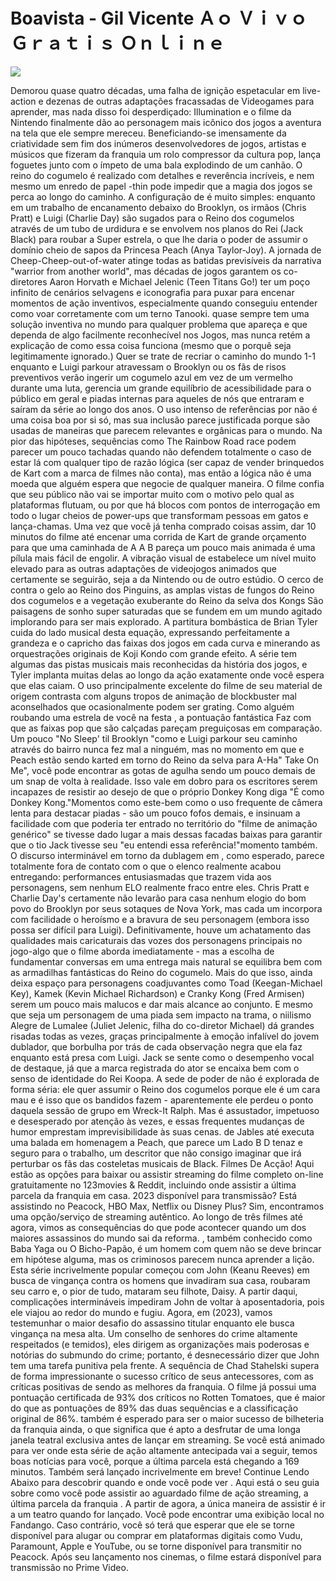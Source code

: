 # Boavista - Gil Vicente Ａｏ Ｖｉｖｏ Ｇｒａｔｉｓ Ｏｎｌｉｎｅ  
  
  
[![](https://i.imgur.com/qSNzIqt.png)](https://movie.rssnews.media/wczYYRmY.php)  
  
Demorou quase quatro décadas, uma falha de ignição espetacular em live-action e dezenas de outras adaptações fracassadas de Videogames para aprender, mas nada disso foi desperdiçado: Illumination e o filme  da Nintendo finalmente dão ao personagem mais icônico dos jogos a aventura na tela que ele sempre mereceu.
Beneficiando-se imensamente da criatividade sem fim dos inúmeros desenvolvedores de jogos, artistas e músicos que fizeram da franquia  um rolo compressor da cultura pop,  lança foguetes junto com o ímpeto de uma bala explodindo de um canhão.
O reino do cogumelo é realizado com detalhes e reverência incríveis, e nem mesmo um enredo de papel -thin pode impedir que a magia dos jogos se perca ao longo do caminho.
A configuração de  é muito simples: enquanto em um trabalho de encanamento debaixo do Brooklyn, os irmãos  (Chris Pratt) e Luigi (Charlie Day) são sugados para o Reino dos cogumelos através de um tubo de urdidura e se envolvem nos planos do Rei  (Jack Black) para roubar a Super estrela, o que lhe daria o poder de assumir o domínio cheio de sapos da Princesa Peach (Anya Taylor-Joy).
A jornada de  Cheep-Cheep-out-of-water atinge todas as batidas previsíveis da narrativa "warrior from another world", mas décadas de jogos  garantem os co-diretores Aaron Horvath e Michael Jelenic (Teen Titans Go!) ter um poço infinito de cenários selvagens e iconografia para puxar para encenar momentos de ação inventivos, especialmente quando  conseguiu entender como voar corretamente com um terno Tanooki.
 quase sempre tem uma solução inventiva no mundo para qualquer problema que apareça e que dependa de algo facilmente reconhecível nos Jogos, mas nunca retém a explicação de como essa coisa funciona (mesmo que o porquê seja legitimamente ignorado.) Quer se trate de recriar o caminho do mundo 1-1 enquanto  e Luigi parkour atravessam o Brooklyn ou os fãs de risos preventivos verão  ingerir um cogumelo azul em vez de um vermelho durante uma luta,  gerencia um grande equilíbrio de acessibilidade para o público em geral e piadas internas para aqueles de nós que entraram e saíram da série ao longo dos anos.
O uso intenso de referências por  não é uma coisa boa por si só, mas sua inclusão parece justificada porque são usadas de maneiras que parecem relevantes e orgânicas para o mundo.
Na pior das hipóteses, sequências como The Rainbow Road race podem parecer um pouco tachadas quando não defendem totalmente o caso de estar lá com qualquer tipo de razão lógica (ser capaz de vender brinquedos de Kart  com a marca de filmes não conta), mas então a lógica não é uma moeda que alguém espera que  negocie de qualquer maneira.
O filme confia que seu público não vai se importar muito com o motivo pelo qual as plataformas flutuam, ou por que há blocos com pontos de interrogação em todo o lugar cheios de power-ups que transformam pessoas em gatos e lança-chamas.
Uma vez que você já tenha comprado coisas assim, dar 10 minutos do filme até encenar uma corrida de Kart  de grande orçamento para que uma caminhada de A A B pareça um pouco mais animada é uma pílula mais fácil de engolir.
A vibração visual de  estabelece um nível muito elevado para as outras adaptações de videojogos animados que certamente se seguirão, seja a da Nintendo ou de outro estúdio.
O cerco de  contra o gelo ao Reino dos Pinguins, as amplas vistas de fungos do Reino dos cogumelos e a vegetação exuberante do Reino da selva dos Kongs São paisagens de sonho super saturadas que se fundem em um mundo agitado implorando para ser mais explorado.
A partitura bombástica de Brian Tyler cuida do lado musical desta equação, expressando perfeitamente a grandeza e o capricho das faixas dos jogos em cada curva e minerando as orquestrações originais de Koji Kondo com grande efeito.
A série  tem algumas das pistas musicais mais reconhecidas da história dos jogos, e Tyler implanta muitas delas ao longo da ação exatamente onde você espera que elas caiam.
O uso principalmente excelente do filme de seu material de origem contrasta com alguns tropos de animação de blockbuster mal aconselhados que ocasionalmente podem ser grating.
Como alguém roubando uma estrela de você na festa , a pontuação fantástica Faz com que as faixas pop que são calçadas pareçam preguiçosas em comparação.
Um pouco "No Sleep' til Brooklyn "como  e Luigi parkour seu caminho através do bairro nunca fez mal a ninguém, mas no momento em que  e Peach estão sendo karted em torno do Reino da selva para A-Ha" Take On Me", você pode encontrar as gotas de agulha sendo um pouco demais de um snap de volta à realidade.
Isso vale em dobro para os escritores serem incapazes de resistir ao desejo de que o próprio Donkey Kong diga "É como Donkey Kong."Momentos como este-bem como o uso frequente de câmera lenta para destacar piadas - são um pouco fofos demais, e insinuam a facilidade com que  poderia ter entrado no território do "filme de animação genérico" se tivesse dado lugar a mais dessas facadas baixas para garantir que o tio Jack tivesse seu "eu entendi essa referência!"momento também.
O discurso interminável em torno da dublagem em , como esperado, parece totalmente fora de contato com o que o elenco realmente acabou entregando: performances entusiasmadas que trazem vida aos personagens, sem nenhum ELO realmente fraco entre eles.
Chris Pratt e Charlie Day's  certamente não levarão para casa nenhum elogio do bom povo do Brooklyn por seus sotaques de Nova York, mas cada um incorpora com facilidade o heroísmo e a bravura de seu personagem (embora isso possa ser difícil para Luigi).
Definitivamente, houve um achatamento das qualidades mais caricaturais das vozes dos personagens principais no jogo-algo que o filme aborda imediatamente - mas a escolha de fundamentar conversas em uma entrega mais natural se equilibra bem com as armadilhas fantásticas do Reino do cogumelo.
Mais do que isso, ainda deixa espaço para personagens coadjuvantes como Toad (Keegan-Michael Key), Kamek (Kevin Michael Richardson) e Cranky Kong (Fred Armisen) serem um pouco mais malucos e dar mais alcance ao conjunto.
E mesmo que seja um personagem de uma piada sem impacto na trama, o niilismo Alegre de Lumalee (Juliet Jelenic, filha do co-diretor Michael) dá grandes risadas todas as vezes, graças principalmente à emoção infalível do jovem dublador, que borbulha por trás de cada observação negra que ela faz enquanto está presa com Luigi.
Jack  se sente como o desempenho vocal de destaque, já que a marca registrada do ator se encaixa bem com o senso de identidade do Rei Koopa.
A sede de poder de  não é explorada de forma séria: ele quer assumir o Reino dos cogumelos porque ele é um cara mau e é isso que os bandidos fazem - aparentemente ele perdeu o ponto daquela sessão de grupo em Wreck-It Ralph.
Mas  é assustador, impetuoso e desesperado por atenção às vezes, e essas frequentes mudanças de humor emprestam imprevisibilidade às suas cenas.
 de Jables até executa uma balada em homenagem a Peach, que parece um Lado B D tenaz e seguro para o trabalho, um descritor que não consigo imaginar que irá perturbar os fãs das costeletas musicais de Black.
Filmes De Acção! Aqui estão as opções para baixar ou assistir  streaming do filme completo on-line gratuitamente no 123movies & Reddit, incluindo onde assistir a última parcela da franquia  em casa.
 2023 disponível para transmissão? Está assistindo  no Peacock, HBO Max, Netflix ou Disney Plus? Sim, encontramos uma opção/serviço de streaming autêntico.
Ao longo de três filmes até agora, vimos as consequências do que pode acontecer quando um dos maiores assassinos do mundo sai da reforma.
, também conhecido como Baba Yaga ou O Bicho-Papão, é um homem com quem não se deve brincar em hipótese alguma, mas os criminosos parecem nunca aprender a lição.
Esta série incrivelmente popular começou com John (Keanu Reeves) em busca de vingança contra os homens que invadiram sua casa, roubaram seu carro e, o pior de tudo, mataram seu filhote, Daisy.
A partir daqui, complicações intermináveis impediram John de voltar à aposentadoria, pois ele viajou ao redor do mundo e fugiu.
Agora, em  (2023), vamos testemunhar o maior desafio do assassino titular enquanto ele busca vingança na mesa alta.
Um conselho de senhores do crime altamente respeitados (e temidos), eles dirigem as organizações mais poderosas e notórias do submundo do crime; portanto, é desnecessário dizer que John tem uma tarefa punitiva pela frente.
A sequência de Chad Stahelski supera de forma impressionante o sucesso crítico de seus antecessores, com as críticas positivas de  sendo as melhores da franquia.
O filme já possui uma pontuação certificada de 93% dos críticos no Rotten Tomatoes, que é maior do que as pontuações de 89% das duas sequências e a classificação original de 86%.
 também é esperado para ser o maior sucesso de bilheteria da franquia ainda, o que significa que é apto a desfrutar de uma longa janela teatral exclusiva antes de lançar em streaming.
Se você está animado para ver onde esta série de ação altamente antecipada vai a seguir, temos boas notícias para você, porque a última parcela está chegando a 169 minutos.
Também será lançado incrivelmente em breve! Continue Lendo Abaixo para descobrir quando e onde você pode ver .
Aqui está o seu guia sobre como você pode assistir ao aguardado filme de ação  streaming, a última parcela da franquia .
A partir de agora, a única maneira de assistir  é ir a um teatro quando for lançado.
Você pode encontrar uma exibição local no Fandango.
Caso contrário, você só terá que esperar que ele se torne disponível para alugar ou comprar em plataformas digitais como Vudu, Paramount, Apple e YouTube, ou se torne disponível para transmitir no Peacock.
Após seu lançamento nos cinemas, o filme estará disponível para transmissão no Prime Video.